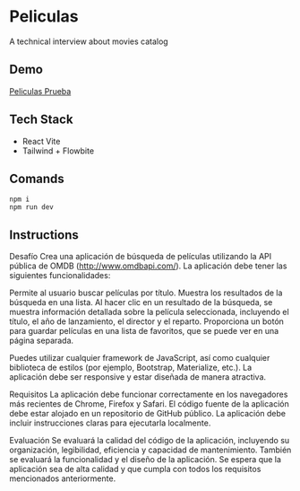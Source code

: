 # Peliculas
A technical interview about movies catalog

## Demo
[Peliculas Prueba](https://peliculas-prueba.netlify.app/)

## Tech Stack
- React Vite
- Tailwind + Flowbite

## Comands
```
npm i
npm run dev
```

## Instructions
Desafío
Crea una aplicación de búsqueda de películas utilizando la API pública de OMDB (http://www.omdbapi.com/). La aplicación debe tener las siguientes funcionalidades:

Permite al usuario buscar películas por título.
Muestra los resultados de la búsqueda en una lista.
Al hacer clic en un resultado de la búsqueda, se muestra información detallada sobre la película seleccionada, incluyendo el título, el año de lanzamiento, el director y el reparto.
Proporciona un botón para guardar películas en una lista de favoritos, que se puede ver en una página separada.

Puedes utilizar cualquier framework de JavaScript, así como cualquier biblioteca de estilos (por ejemplo, Bootstrap, Materialize, etc.). La aplicación debe ser responsive y estar diseñada de manera atractiva.

Requisitos
La aplicación debe funcionar correctamente en los navegadores más recientes de Chrome, Firefox y Safari.
El código fuente de la aplicación debe estar alojado en un repositorio de GitHub público.
La aplicación debe incluir instrucciones claras para ejecutarla localmente.

Evaluación
Se evaluará la calidad del código de la aplicación, incluyendo su organización, legibilidad, eficiencia y capacidad de mantenimiento. También se evaluará la funcionalidad y el diseño de la aplicación. Se espera que la aplicación sea de alta calidad y que cumpla con todos los requisitos mencionados anteriormente.

